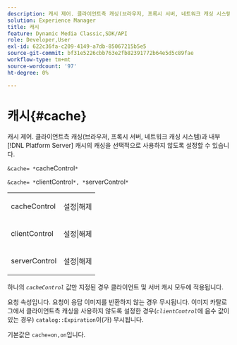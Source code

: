 ```yaml
---
description: 캐시 제어. 클라이언트측 캐싱(브라우저, 프록시 서버, 네트워크 캐싱 시스템)과 내부 [!DNL Platform Server] 캐시의 캐싱을 선택적으로 비활성화할 수 있습니다.
solution: Experience Manager
title: 캐시
feature: Dynamic Media Classic,SDK/API
role: Developer,User
exl-id: 622c36fa-c209-4149-a7db-85067215b5e5
source-git-commit: bf31e5226cbb763e2fb82391772b64e5d5c89fae
workflow-type: tm+mt
source-wordcount: '97'
ht-degree: 0%

---
```


# 캐시{#cache}

캐시 제어. 클라이언트측 캐싱(브라우저, 프록시 서버, 네트워크 캐싱 시스템)과 내부 [!DNL Platform Server] 캐시의 캐싱을 선택적으로 사용하지 않도록 설정할 수 있습니다.

`&cache= *`cacheControl`*`

`&cache= *`clientControl`*, *`serverControl`*`

<table id="simpletable_DA4D92F0AEF84FD49953876796058B7F"> 
 <tr class="strow"> 
  <td class="stentry"> <p><span class="codeph"> <span class="varname"> cacheControl</span></span> </p> </td> 
  <td class="stentry"> <p><span class="codeph"> 설정|해제</span> </p></td> 
 </tr> 
 <tr class="strow"> 
  <td class="stentry"> <p><span class="codeph"> <span class="varname"> clientControl</span></span> </p></td> 
  <td class="stentry"> <p><span class="codeph"> 설정|해제</span> </p></td> 
 </tr> 
 <tr class="strow"> 
  <td class="stentry"> <p><span class="codeph"> <span class="varname"> serverControl</span></span> </p></td> 
  <td class="stentry"> <p><span class="codeph"> 설정|해제</span> </p></td> 
 </tr> 
</table>

하나의 *`cacheControl`* 값만 지정된 경우 클라이언트 및 서버 캐시 모두에 적용됩니다.

요청 속성입니다. 요청이 응답 이미지를 반환하지 않는 경우 무시됩니다. 이미지 카탈로그에서 클라이언트측 캐싱을 사용하지 않도록 설정한 경우(*`clientControl`*&#x200B;에 음수 값이 있는 경우) `catalog::Expiration`이(가) 무시됩니다.

기본값은 `cache=on,on`입니다.
